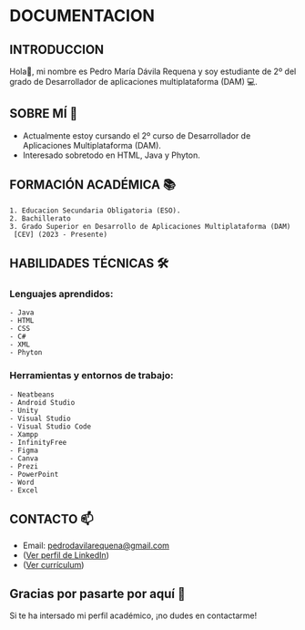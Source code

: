 # DOCUMENTACION 

## INTRODUCCION

Hola👋, mi nombre es Pedro María Dávila Requena y soy estudiante  de 2º del grado de Desarrollador de aplicaciones multiplataforma (DAM) 💻. 

## SOBRE MÍ 🚀

  - Actualmente estoy cursando el 2º curso de Desarrollador de Aplicaciones Multiplataforma (DAM).
  - Interesado sobretodo en HTML, Java y Phyton.
    

## FORMACIÓN ACADÉMICA 📚

    1. Educacion Secundaria Obligatoria (ESO).
    2. Bachillerato
    3. Grado Superior en Desarrollo de Aplicaciones Multiplataforma (DAM)
     [CEV] (2023 - Presente)


## HABILIDADES TÉCNICAS 🛠️

  ### Lenguajes aprendidos: 
  
    - Java
    - HTML
    - CSS
    - C#
    - XML
    - Phyton
     
  ### Herramientas y entornos de trabajo:
  
    - Neatbeans
    - Android Studio 
    - Unity
    - Visual Studio
    - Visual Studio Code
    - Xampp
    - InfinityFree
    - Figma
    - Canva
    - Prezi 
    - PowerPoint
    - Word
    - Excel
    
## CONTACTO 📫

  - Email: pedrodavilarequena@gmail.com
  - ([Ver perfil de LinkedIn](https://www.linkedin.com/in/pedro-mar%C3%ADa-davila-requena-8b0760272/))
  - ([Ver currículum](https://github.com/usuario/repositorio/raw/main/docs/DÁVILA.PEDRO_CEV_APPS.pdf))
    

## Gracias por pasarte por aquí 🙌

Si te ha intersado mi perfil académico, ¡no dudes en contactarme!











    
